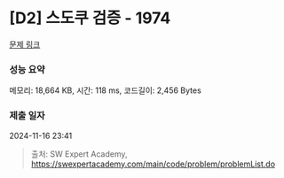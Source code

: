 # [D2] 스도쿠 검증 - 1974 

[문제 링크](https://swexpertacademy.com/main/code/problem/problemDetail.do?contestProbId=AV5Psz16AYEDFAUq) 

### 성능 요약

메모리: 18,664 KB, 시간: 118 ms, 코드길이: 2,456 Bytes

### 제출 일자

2024-11-16 23:41



> 출처: SW Expert Academy, https://swexpertacademy.com/main/code/problem/problemList.do